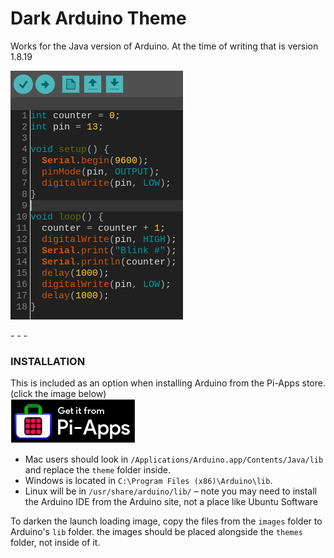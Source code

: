 # Dark Arduino Theme 

Works for the Java version of Arduino. At the time of writing that is version 1.8.19

![screenshot](dark-arduino.png)

\- \- \-

### INSTALLATION  

This is included as an option when installing Arduino from the Pi-Apps store. (click the image below)  
[![badge](https://github.com/Botspot/pi-apps/blob/master/icons/badge.png?raw=true)](https://github.com/Botspot/pi-apps)

* Mac users should look in `/Applications/Arduino.app/Contents/Java/lib` and replace the `theme` folder inside.  
* Windows is located in `C:\Program Files (x86)\Arduino\lib`.  
* Linux will be in `/usr/share/arduino/lib/` – note you may need to install the Arduino IDE from the Arduino site, not a place like Ubuntu Software  

To darken the launch loading image, copy the files from the `images` folder to Arduino's `lib` folder. the images should be placed alongside the `themes` folder, not inside of it.
